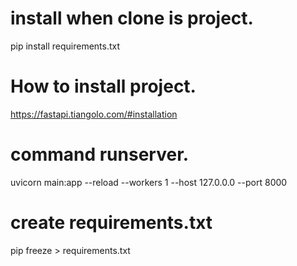 # install when clone is project.
pip install requirements.txt

# How to install project.
https://fastapi.tiangolo.com/#installation

# command runserver.
uvicorn main:app --reload --workers 1 --host 127.0.0.0 --port 8000

# create requirements.txt
pip freeze > requirements.txt